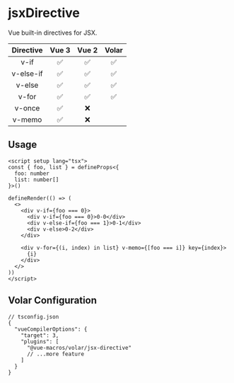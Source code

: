 # jsxDirective

<StabilityLevel level="experimental" />

Vue built-in directives for JSX.

| Directive |       Vue 3        |       Vue 2        |       Volar        |
| :-------: | :----------------: | :----------------: | :----------------: |
|   v-if    | :white_check_mark: | :white_check_mark: | :white_check_mark: |
| v-else-if | :white_check_mark: | :white_check_mark: | :white_check_mark: |
|  v-else   | :white_check_mark: | :white_check_mark: | :white_check_mark: |
|   v-for   | :white_check_mark: | :white_check_mark: | :white_check_mark: |
|  v-once   | :white_check_mark: |        :x:         |                    |
|  v-memo   | :white_check_mark: |        :x:         |                    |

## Usage

```vue
<script setup lang="tsx">
const { foo, list } = defineProps<{
  foo: number
  list: number[]
}>()

defineRender(() => (
  <>
    <div v-if={foo === 0}>
      <div v-if={foo === 0}>0-0</div>
      <div v-else-if={foo === 1}>0-1</div>
      <div v-else>0-2</div>
    </div>

    <div v-for={(i, index) in list} v-memo={[foo === i]} key={index}>
      {i}
    </div>
  </>
))
</script>
```

## Volar Configuration

```jsonc {6}
// tsconfig.json
{
  "vueCompilerOptions": {
    "target": 3,
    "plugins": [
      "@vue-macros/volar/jsx-directive"
      // ...more feature
    ]
  }
}
```
